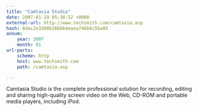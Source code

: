 ```yaml
---
title: "Camtasia Studio"
date: 2007-01-19 05:38:52 +0000
external-url: http://www.techsmith.com/camtasia.asp
hash: 8dac2e3308b266b64eaea746bbc5ba05
annum:
    year: 2007
    month: 01
url-parts:
    scheme: http
    host: www.techsmith.com
    path: /camtasia.asp

---
```


Camtasia Studio is the complete professional solution for recording, editing and sharing high-quality screen video on the Web, CD-ROM and portable media players, including iPod.
